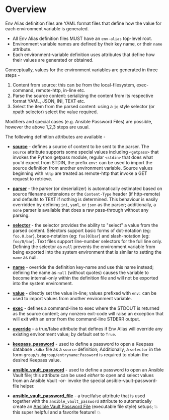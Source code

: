 # Overview

Env Alias definition files are YAML format files that define how the value for each environment variable is generated.

* All Env Alias definition files MUST have an `env-alias` top-level root.
* Environment variable names are defined by their key name, or their `name` attribute.
* Each environment-variable definition uses attributes that define how their values are 
  generated or obtained.

Conceptually, values for the environment variables are generated in three steps -

 1. Content from source: this can be from the local-filesystem, exec-command, remote-http, in-line etc.
 2. Parse the source content: serializing the content from its respective format YAML, JSON, INI, TEXT etc.
 3. Select the item from the parsed content: using a `jq` style selector (or xpath selector) select the value required. 

Modifiers and special cases (e.g. Ansible Password Files) are possible, however the above 1,2,3 steps are usual.

The following definition attributes are available -

* [**source**](../source) - defines a source of content to be sent to the parser.  The `source` attribute supports 
  some special values including `<getpass>` that invokes the Python getpass module, regular `<stdin>` that does what 
  you'd expect from STDIN, the prefix `env:` can be used to import the source definition from another environment 
  variable.  Source values beginning with `http` are treated as remote-http that invoke a GET request to retrieve.

* [**parser**](../parser) - the parser (or deserializer) is automatically estimated based on source filename 
  extensions or the `Content-Type` header (if http-remote) and defaults to TEXT if nothing is determined.  This 
  behaviour is easily overridden by defining `ini`, `yaml`, or `json` as the parser; additionally, a `none` parser is
  available that does a raw pass-through without any parsing.

* [**selector**](../selector) - the selector provides the ability to "select" a value from the parsed content.  Selectors 
  support basic forms of dot-notation (eg: `foo.0.bar`), brace-notation (eg: `foo[0]bar`) and slash-notation (eg: 
  `foo/0/bar`).  Text files support line-number selectors for the full line only.  Defining the selector as `null` 
  prevents the environment variable from being exported into the system environment that is similar to setting 
  the `name` as null.

* [**name**](../name) - override the definition key-name and use this name instead; defining the name as `null` (without 
  quotes) causes the variable to become internal-only within the definition file and will not be exported into the 
  system environment.

* [**value**](../value) - directly set the value in-line; values prefixed with `env:` can be used to import values from 
  another environment variable. 

* [**exec**](../exec) - defines a command-line to exec where the STDOUT is returned as the source content; any nonzero 
  exit-code will raise an exception that will exit with an error from the command-line STDERR output. 

* [**override**](../override) - a true/false attribute that defines if Env Alias will override any existing environment 
  value; by default set to `True`.

* [**keepass_password**](../keepass-password) - used to define a password to open a Keepass database `.kdbx` file as 
  a `source` definition; Additionally, a `selector` in the form `group/subgroup/entryname:Password` is required to 
  obtain the desired Keepass value.

* [**ansible_vault_password**](../ansible-vault-password) - used to define a password to open an Ansible Vault 
  file; this attribute can be used _either_ to open and select values from an Ansible Vault -or- invoke the special 
  ansible-vault-password-file helper.

* [**ansible_vault_password_file**](../ansible-vault-password-file) - a true/false attribute that is used together 
  with the `ansible_vault_password` attribute to automatically create an [Ansible Vault Password File](https://docs.ansible.com/ansible/latest/reference_appendices/config.html#envvar-ANSIBLE_VAULT_PASSWORD_FILE) (executable 
  file style) setups; 💥 this super helpful and a favorite feature! 💥
